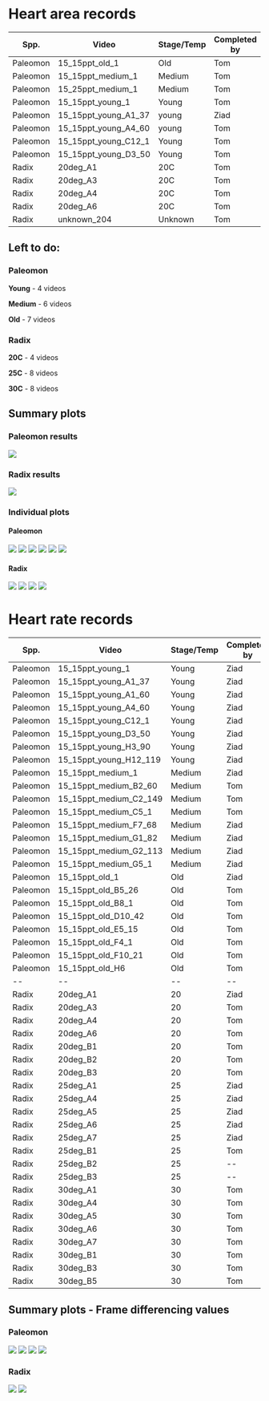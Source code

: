 # Heart area records

Spp. | Video | Stage/Temp | Completed by | Compared?
--- | --- | --- | --- | ---
Paleomon | 15_15ppt_old_1 | Old | Tom | &#x2611;
Paleomon | 15_15ppt_medium_1 | Medium | Tom | &#x2611;
Paleomon | 15_25ppt_medium_1 | Medium | Tom | &#x2612;
Paleomon | 15_15ppt_young_1 | Young | Tom | &#x2611;
Paleomon | 15_15ppt_young_A1_37 | young | Ziad | &#x2611;
Paleomon | 15_15ppt_young_A4_60 | young | Tom | &#x2611;
Paleomon | 15_15ppt_young_C12_1 | Young | Tom | &#x2611;
Paleomon | 15_15ppt_young_D3_50 | Young | Tom | &#x2612;
Radix | 20deg_A1 | 20C | Tom | &#x2611;
Radix | 20deg_A3 | 20C | Tom | &#x2611;
Radix | 20deg_A4 | 20C | Tom | &#x2611;
Radix | 20deg_A6 | 20C | Tom | &#x2611;
Radix | unknown_204 | Unknown | Tom | &#x2612;

## Left to do:

### Paleomon

**Young** - 4 videos

**Medium** - 6 videos

**Old** - 7 videos

### Radix

**20C** - 4 videos

**25C** - 8 videos

**30C** - 8 videos

## Summary plots

### Paleomon results

<img src='https://github.com/zibbini/misc_embryoPhenomics/blob/master/python/stroke-volume/heartcv/validation/plots/paleomon_areas.png'>

### Radix results

<img src='https://github.com/zibbini/misc_embryoPhenomics/blob/master/python/stroke-volume/heartcv/validation/plots/radix_areas.png'>

### Individual plots

#### Paleomon

<img src='https://github.com/zibbini/misc_embryoPhenomics/blob/master/python/stroke-volume/heartcv/validation/plots/15_15ppt_young_1.png'>

<img src='https://github.com/zibbini/misc_embryoPhenomics/blob/master/python/stroke-volume/heartcv/validation/plots/15_15ppt_medium_1.png'>

<img src='https://github.com/zibbini/misc_embryoPhenomics/blob/master/python/stroke-volume/heartcv/validation/plots/15_15ppt_old_1.png'>

<img src='https://github.com/zibbini/misc_embryoPhenomics/blob/master/python/stroke-volume/heartcv/validation/plots/15_15ppt_young_A1_37.png'>

<img src='https://github.com/zibbini/misc_embryoPhenomics/blob/master/python/stroke-volume/heartcv/validation/plots/15_15ppt_young_A4_60.png'>

<img src='https://github.com/zibbini/misc_embryoPhenomics/blob/master/python/stroke-volume/heartcv/validation/plots/15_15ppt_young_C12_1.png'>

#### Radix

<img src='https://github.com/zibbini/misc_embryoPhenomics/blob/master/python/stroke-volume/heartcv/validation/plots/20deg_A1.png'>

<img src='https://github.com/zibbini/misc_embryoPhenomics/blob/master/python/stroke-volume/heartcv/validation/plots/20deg_A3.png'>

<img src='https://github.com/zibbini/misc_embryoPhenomics/blob/master/python/stroke-volume/heartcv/validation/plots/20deg_A4.png'>

<img src='https://github.com/zibbini/misc_embryoPhenomics/blob/master/python/stroke-volume/heartcv/validation/plots/20deg_A6.png'>

# Heart rate records

Spp. | Video | Stage/Temp | Completed by | Compared?
--- | --- | --- | --- | ---
Paleomon | 15_15ppt_young_1 | Young | Ziad | &#x2611;
Paleomon | 15_15ppt_young_A1_37 | Young | Ziad | &#x2611;
Paleomon | 15_15ppt_young_A1_60 | Young | Ziad | &#x2611;
Paleomon | 15_15ppt_young_A4_60 | Young | Ziad | &#x2611;
Paleomon | 15_15ppt_young_C12_1 | Young | Ziad | &#x2611;
Paleomon | 15_15ppt_young_D3_50 | Young | Ziad | &#x2611;
Paleomon | 15_15ppt_young_H3_90 | Young | Ziad | &#x2611;
Paleomon | 15_15ppt_young_H12_119 | Young | Ziad | &#x2611;
Paleomon | 15_15ppt_medium_1 | Medium | Ziad | &#x2611;
Paleomon | 15_15ppt_medium_B2_60 | Medium | Tom | &#x2611;
Paleomon | 15_15ppt_medium_C2_149 | Medium | Tom | &#x2611;
Paleomon | 15_15ppt_medium_C5_1 | Medium | Tom | &#x2611;
Paleomon | 15_15ppt_medium_F7_68 | Medium | Ziad | &#x2611;
Paleomon | 15_15ppt_medium_G1_82 | Medium | Ziad | &#x2611;
Paleomon | 15_15ppt_medium_G2_113 | Medium | Ziad | &#x2611;
Paleomon | 15_15ppt_medium_G5_1 | Medium | Ziad | &#x2611;
Paleomon | 15_15ppt_old_1 | Old | Ziad | &#x2611;
Paleomon | 15_15ppt_old_B5_26 | Old | Tom | &#x2611;
Paleomon | 15_15ppt_old_B8_1 | Old | Tom | &#x2611;
Paleomon | 15_15ppt_old_D10_42 | Old | Tom | &#x2611;
Paleomon | 15_15ppt_old_E5_15 | Old | Tom | &#x2611;
Paleomon | 15_15ppt_old_F4_1 | Old | Tom | &#x2611;
Paleomon | 15_15ppt_old_F10_21 | Old | Tom | &#x2611;
Paleomon | 15_15ppt_old_H6 | Old | Tom | &#x2611;
-- | -- | -- | -- | --
 Radix | 20deg_A1 | 20 | Ziad | &#x2611;
 Radix | 20deg_A3 | 20 | Tom | &#x2611;
 Radix | 20deg_A4 | 20 | Tom | &#x2611;
 Radix | 20deg_A6 | 20 | Tom | &#x2611;
 Radix | 20deg_B1 | 20 | Tom | &#x2611;
 Radix | 20deg_B2 | 20 | Tom | &#x2611;
 Radix | 20deg_B3 | 20 | Tom | &#x2611;
 Radix | 25deg_A1 | 25 | Ziad | &#x2611;
 Radix | 25deg_A4 | 25 | Ziad | &#x2611;
 Radix | 25deg_A5 | 25 | Ziad | &#x2611;
 Radix | 25deg_A6 | 25 | Ziad | &#x2611;
 Radix | 25deg_A7 | 25 | Ziad | &#x2611;
 Radix | 25deg_B1 | 25 | Tom | &#x2611;
 Radix | 25deg_B2 | 25 | -- | &#x2612;
 Radix | 25deg_B3 | 25 | -- | &#x2612;
 Radix | 30deg_A1 | 30 | Tom | &#x2612;
 Radix | 30deg_A4 | 30 | Tom | &#x2611;
 Radix | 30deg_A5 | 30 | Tom | &#x2611;
 Radix | 30deg_A6 | 30 | Tom | &#x2611;
 Radix | 30deg_A7 | 30 | Tom | &#x2611;
 Radix | 30deg_B1 | 30 | Tom | &#x2611;
 Radix | 30deg_B3 | 30 | Tom | &#x2611;
 Radix | 30deg_B5 | 30 | Tom | &#x2611;


## Summary plots - Frame differencing values

### Paleomon

<img src='https://github.com/zibbini/misc_embryoPhenomics/blob/master/python/stroke-volume/heartcv/validation/plots/fd_hr.png'>

<img src='https://github.com/zibbini/misc_embryoPhenomics/blob/master/python/stroke-volume/heartcv/validation/plots/fd_beat_stats.png'>

<img src='https://github.com/zibbini/misc_embryoPhenomics/blob/master/python/stroke-volume/heartcv/validation/plots/fd_diastole_time_stats.png'>

<img src='https://github.com/zibbini/misc_embryoPhenomics/blob/master/python/stroke-volume/heartcv/validation/plots/fd_systole_time_stats.png'>

### Radix

<img src='https://github.com/zibbini/misc_embryoPhenomics/blob/master/python/stroke-volume/heartcv/validation/plots/radix_hr.png'>

<img src='https://github.com/zibbini/misc_embryoPhenomics/blob/master/python/stroke-volume/heartcv/validation/plots/radix_beat_stats.png'>

